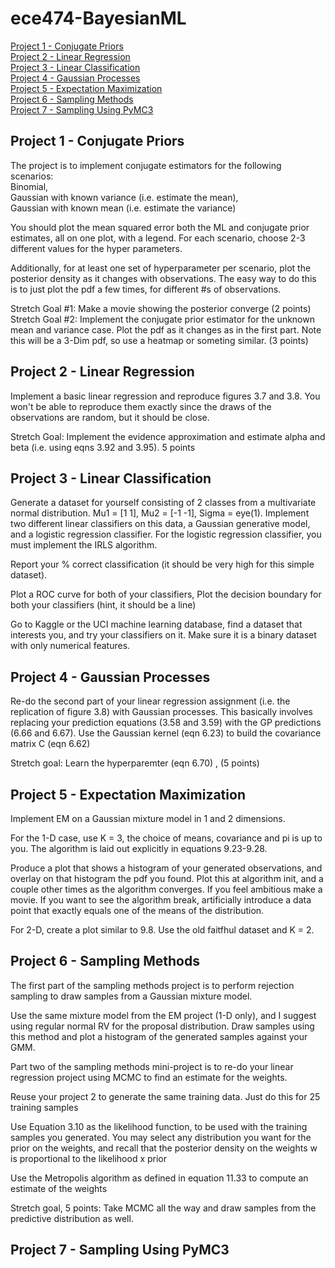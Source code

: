 # ece474-BayesianML
[Project 1 - Conjugate Priors](#project-1---conjugate-priors) <br >
[Project 2 - Linear Regression](#project-2---linear-regression) <br >
[Project 3 - Linear Classification](#project-3---linear-classification) <br >
[Project 4 - Gaussian Processes](#project-4---gaussian-processes) <br >
[Project 5 - Expectation Maximization](#project-5---expectation-maximization) <br >
[Project 6 - Sampling Methods](#project-6---sampling-methods) <br >
[Project 7 - Sampling Using PyMC3](#project-7---sampling-using-pymc3)

## Project 1 - Conjugate Priors ##
The project is to implement conjugate estimators for the following scenarios: <br >
Binomial, <br >
Gaussian with known variance (i.e. estimate the mean), <br >
Gaussian with known mean (i.e. estimate the variance) <br >

You should plot the mean squared error both the ML and conjugate prior estimates, all on one plot, with a legend. For each scenario, choose 2-3 different values for the hyper parameters. 

Additionally, for at least one set of hyperparameter per scenario, plot the posterior density as it changes with observations. The easy way to do this is to just plot the pdf a few times, for different #s of observations.

Stretch Goal #1: Make a movie showing the posterior converge (2 points)
Stretch Goal #2: Implement the conjugate prior estimator for the unknown mean and variance case. Plot the pdf as it changes as in the first part. Note this will be a 3-Dim pdf, so use a heatmap or someting similar. (3 points)

## Project 2 - Linear Regression ##
Implement a basic linear regression and reproduce figures 3.7 and 3.8. You won't be able to reproduce them exactly since the draws of the observations are random, but it should be close.

Stretch Goal: Implement the evidence approximation and estimate alpha and beta (i.e. using eqns 3.92 and 3.95). 5 points

## Project 3 - Linear Classification ##
Generate a dataset for yourself consisting of 2 classes from a multivariate normal distribution. Mu1 = [1 1], Mu2 = [-1 -1], Sigma = eye(1). Implement two different linear classifiers on this data, a Gaussian generative model, and a logistic regression classifier. For the logistic regression classifier, you must implement the IRLS algorithm.

Report your % correct classification (it should be very high for this simple dataset). 

Plot a ROC curve for both of your classifiers, Plot the decision boundary for both your classifiers (hint, it should be a line)

Go to Kaggle or the UCI machine learning database, find a dataset that interests you, and try your classifiers on it. Make sure it is a binary dataset with only numerical features.

## Project 4 - Gaussian Processes ##
Re-do the second part of your linear regression assignment (i.e. the replication of figure 3.8) with Gaussian processes. This basically involves replacing your prediction equations (3.58 and 3.59) with the GP predictions (6.66 and 6.67). Use the Gaussian kernel (eqn 6.23) to build the covariance matrix C (eqn 6.62)

Stretch goal: Learn the hyperparemter (eqn 6.70) , (5 points)

## Project 5 - Expectation Maximization ##
Implement EM on a Gaussian mixture model in 1 and 2 dimensions. 

For the 1-D case, use K = 3, the choice of means, covariance and pi is up to you.  The algorithm is laid out explicitly in equations 9.23-9.28.

Produce a plot that shows a histogram of your generated observations, and overlay on that histogram the pdf you found. Plot this at algorithm init, and a couple other times as the algorithm converges. If you feel ambitious make a movie. If you want to see the algorithm break, artificially introduce a data point that exactly equals one of the means of the distribution.

For 2-D, create a plot similar to 9.8. Use the old faitfhul dataset and K = 2.

## Project 6 - Sampling Methods ##
The first part of the sampling methods project is to perform rejection sampling  to draw samples from a Gaussian mixture model. 

Use the same mixture model from the EM project (1-D only), and I suggest using regular normal RV for the proposal distribution. Draw samples using this method and plot a histogram of the generated samples against your GMM.

Part two of the sampling methods mini-project is to re-do your linear regression project using MCMC to find an estimate for the weights.

Reuse your project 2 to generate the same training data. Just do this for 25 training samples

Use Equation 3.10 as the likelihood function, to be used with the training samples you generated. You may select any distribution you want for the prior on the weights, and recall that the posterior density on the weights w is proportional to the likelihood x prior

Use the Metropolis algorithm as defined in equation 11.33 to compute an estimate of the weights

Stretch goal, 5 points:  Take MCMC all the way and draw samples from the predictive distribution as well.

## Project 7 - Sampling Using PyMC3 ##
